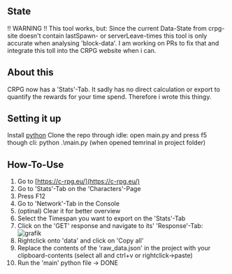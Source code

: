 ## State
!! WARNING !!
This tool works, but:
Since the current Data-State from crpg-site doesn't contain lastSpawn- or serverLeave-times this tool is only accurate when analysing 'block-data'.
I am working on PRs to fix that and integrate this toll into the CRPG website when i can.

## About this
CRPG now has a 'Stats'-Tab.
It sadly has no direct calculation or export to quantify the rewards for your time spend.
Therefore i wrote this thingy.

## Setting it up
Install [python](https://www.python.org/)
Clone the repo
through idle: open main.py and press f5
though cli: python .\main.py  (when opened temrinal in project folder)

## How-To-Use
1. Go to [https://c-rpg.eu/](https://c-rpg.eu/)
2. Go to 'Stats'-Tab on the 'Characters'-Page
3. Press F12
4. Go to 'Network'-Tab in the Console
5. (optinal) Clear it for better overview
6. Select the Timespan you want to export on the 'Stats'-Tab
7. Click on the 'GET' response and navigate to its' 'Response'-Tab:
   ![grafik](https://github.com/user-attachments/assets/c326a3bf-7fcb-4f49-9b5f-acac38283995)
9. Rightclick onto 'data' and click on 'Copy all'
10. Replace the contents of the 'raw_data.json' in the project with your clipboard-contents (select all and ctrl+v or rightclick->paste)
11. Run the 'main' python file -> DONE
